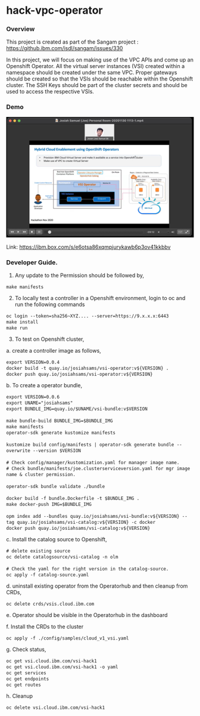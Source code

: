 # hack-vpc-operator

### Overview
This project is created as part of the Sangam project : https://github.ibm.com/isdl/sangam/issues/330

In this project, we will focus on making use of the VPC APIs and come up an Openshift Operator. 
All the virtual server instances (VSI) created within a namespace should be created under the same VPC. 
Proper gateways should be created so that the VSIs should be reachable within the Openshift cluster. 
The SSH Keys should be part of the cluster secrets and should be used to access the respective VSIs.

### Demo

[![Demo](others/Screenshot.jpg?raw=true "Click to watch this Demo ")](https://ibm.box.com/s/e6otsa86xqmpjurykawb6p3ov41kkbbv)

Link: https://ibm.box.com/s/e6otsa86xqmpjurykawb6p3ov41kkbbv

### Developer Guide.

1. Any update to the Permission should be followed by,
```
make manifests
```

2. To locally test a controller in a Openshift environment, login to oc and run the following commands
```
oc login --token=sha256~XYZ.... --server=https://9.x.x.x:6443
make install
make run
```

3. To test on Openshift cluster, 

a. create a controller image as follows,
```
export VERSION=0.0.4
docker build -t quay.io/josiahsams/vsi-operator:v${VERSION} .
docker push quay.io/josiahsams/vsi-operator:v${VERSION}
```

b. To create a operator bundle,
```
export VERSION=0.0.6
export UNAME="josiahsams"
export BUNDLE_IMG=quay.io/$UNAME/vsi-bundle:v$VERSION

make bundle-build BUNDLE_IMG=$BUNDLE_IMG
make manifests
operator-sdk generate kustomize manifests

kustomize build config/manifests | operator-sdk generate bundle --overwrite --version $VERSION

# Check config/manager/kustomization.yaml for manager image name. 
# Check bundle/manifests/joe.clusterserviceversion.yaml for mgr image name & cluster permission.

operator-sdk bundle validate ./bundle

docker build -f bundle.Dockerfile -t $BUNDLE_IMG .
make docker-push IMG=$BUNDLE_IMG

opm index add --bundles quay.io/josiahsams/vsi-bundle:v${VERSION} --tag quay.io/josiahsams/vsi-catalog:v${VERSION} -c docker
docker push quay.io/josiahsams/vsi-catalog:v${VERSION}
```

c. Install the catalog source to Openshift,
```
# delete existing source
oc delete catalogsource/vsi-catalog -n olm

# Check the yaml for the right version in the catalog-source.
oc apply -f catalog-source.yaml
```

d. uninstall existing operator from the Operatorhub and then cleanup from CRDs,
```
oc delete crds/vsis.cloud.ibm.com
```

e. Operator should be visible in the Operatorhub in the dashboard

f. Install the CRDs to the cluster
```
oc apply -f ./config/samples/cloud_v1_vsi.yaml
```

g. Check status,
```
oc get vsi.cloud.ibm.com/vsi-hack1
oc get vsi.cloud.ibm.com/vsi-hack1 -o yaml
oc get services
oc get endpoints
oc get routes
```

h. Cleanup
```
oc delete vsi.cloud.ibm.com/vsi-hack1
```
